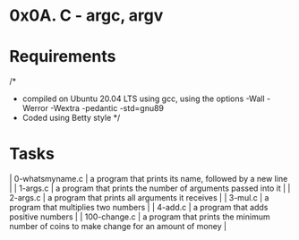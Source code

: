 # 0x0A. C - argc, argv

# Requirements
/*
* compiled on Ubuntu 20.04 LTS using gcc, using the options -Wall -Werror -Wextra -pedantic -std=gnu89
* Coded using Betty style
*/

# Tasks
| 0-whatsmyname.c | a program that prints its name, followed by a new line |
| 1-args.c | a program that prints the number of arguments passed into it |
| 2-args.c | a program that prints all arguments it receives |
| 3-mul.c | a program that multiplies two numbers |
| 4-add.c |  a program that adds positive numbers |
| 100-change.c | a program that prints the minimum number of coins to make change for an amount of money |
